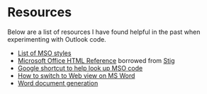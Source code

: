 # Resources
Below are a list of resources I have found helpful in the past when experimenting with Outlook code.

* [List of MSO styles](https://gist.github.com/webtobesocial/ac9d052595b406d5a5c1)
* [Microsoft Office HTML Reference](https://stigmortenmyre.no/mso/html/word/) borrowed from [Stig](https://stigmortenmyre.no/)
* [Google shortcut to help look up MSO code](https://www.google.co.uk/search?q=site%3Amsdn.microsoft.com+mso-&oq=site%3Amsdn.microsoft.com+mso-)
* [How to switch to Web view on MS Word](https://support.office.com/en-gb/article/Switch-to-different-views-in-Word-for-Mac-c39e6727-7a05-45f4-b4ec-48ac50fff220)
* [Word document generation](http://sebsauvage.net/wiki/doku.php?id=word_document_generation)

